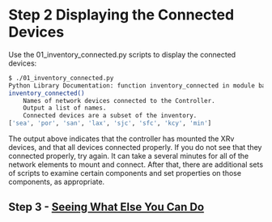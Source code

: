 # Step 2 Displaying the Connected Devices

Use the	01_inventory_connected.py scripts to display the connected devices:

```bash
$ ./01_inventory_connected.py 
Python Library Documentation: function inventory_connected in module basics.inventory
inventory_connected()
    Names of network devices connected to the Controller.
    Output a list of names.
    Connected devices are a subset of the inventory.
['sea', 'por', 'san', 'lax', 'sjc', 'sfc', 'kcy', 'min']
```

The output above indicates that the controller has mounted the XRv devices, and that all devices connected properly. If you do not see that they connected properly, try again. It can take a several minutes for all of the network elements to mount and connect.
After that, there are additional sets of scripts to examine certain components and set properties on those components, as appropriate.

## Step 3 - [Seeing What Else You Can Do](3.md)
